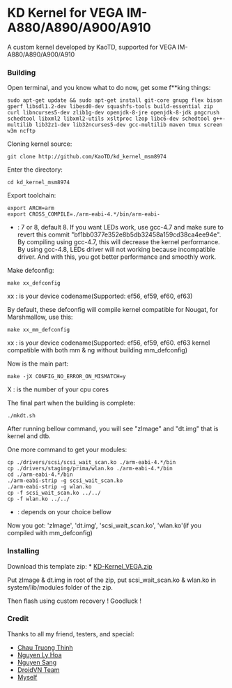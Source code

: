 # KD Kernel for VEGA IM-A880/A890/A900/A910

A custom kernel developed by KaoTD, supported for VEGA IM-A880/A890/A900/A910

### Building

Open terminal, and you know what to do now, get some f**king things:
```
sudo apt-get update && sudo apt-get install git-core gnupg flex bison gperf libsdl1.2-dev libesd0-dev squashfs-tools build-essential zip curl libncurses5-dev zlib1g-dev openjdk-8-jre openjdk-8-jdk pngcrush schedtool libxml2 libxml2-utils xsltproc lzop libc6-dev schedtool g++-multilib lib32z1-dev lib32ncurses5-dev gcc-multilib maven tmux screen w3m ncftp
```


Cloning kernel source:
```
git clone http://github.com/KaoTD/kd_kernel_msm8974
```


Enter the directory:
```
cd kd_kernel_msm8974
```


Export toolchain:
```
export ARCH=arm
export CROSS_COMPILE=./arm-eabi-4.*/bin/arm-eabi-
```
* : 7 or 8, default 8. If you want LEDs work, use gcc-4.7 and make sure to revert this commit "bf1bb0377e352e8b5db32458a159cd38ca4ee94e". By compiling using gcc-4.7, this will decrease the kernel performance.
By using gcc-4.8, LEDs driver will not working because incompatible driver. And with this, you got better performance and smoothly work.


Make defconfig:
```
make xx_defconfig
```
xx : is your device codename(Supported: ef56, ef59, ef60, ef63)

By default, these defconfig will compile kernel compatible for Nougat, for Marshmallow, use this:
```
make xx_mm_defconfig
```
xx : is your device codename(Supported: ef56, ef59, ef60. ef63 kernel compatible with both mm & ng without building mm_defconfig)


Now is the main part:
```
make -jX CONFIG_NO_ERROR_ON_MISMATCH=y
```
X : is the number of your cpu cores


The final part when the building is complete:
```
./mkdt.sh
```

After running bellow command, you will see "zImage" and "dt.img" that is kernel and dtb.

One more command to get your modules:
```
cp ./drivers/scsi/scsi_wait_scan.ko ./arm-eabi-4.*/bin
cp ./drivers/staging/prima/wlan.ko ./arm-eabi-4.*/bin
cd ./arm-eabi-4.*/bin
./arm-eabi-strip -g scsi_wait_scan.ko
./arm-eabi-strip -g wlan.ko
cp -f scsi_wait_scan.ko ../../
cp -f wlan.ko ../../
```
* : depends on your choice bellow

Now you got: 'zImage', 'dt.img', 'scsi_wait_scan.ko', 'wlan.ko'(if you compiled with mm_defconfig)

### Installing

Download this template zip: * [KD-Kernel_VEGA.zip](https://github.com/KaoTD/kd_kernel_msm8974/blob/master/KD-Kernel_VEGA.zip?raw=true)

Put zImage & dt.img in root of the zip, put scsi_wait_scan.ko & wlan.ko in system/lib/modules folder of the zip.

Then flash using custom recovery ! Goodluck !

### Credit

Thanks to all my friend, testers, and special:

* [Chau Truong Thinh](http://github.com/chautruongthinh)
* [Nguyen Ly Hoa](http://github.com/hoalamha)
* [Nguyen Sang](http://github.com/renosang)
* [DroidVN Team](http://droidvn.com)
* [Myself](http://fb.com/kaotd)


